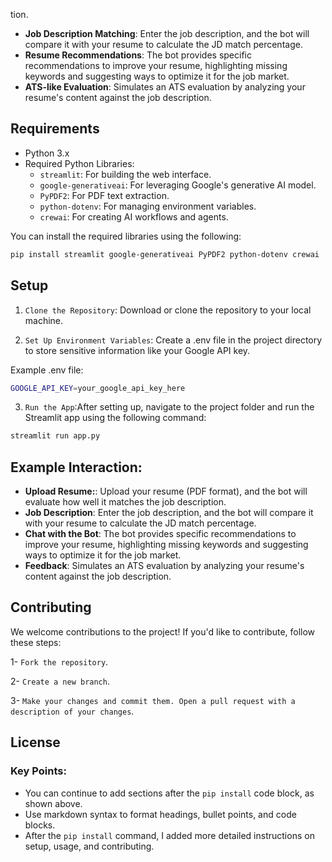 tion.
- **Job Description Matching**: Enter the job description, and the bot will compare it with your resume to calculate the JD match percentage.
- **Resume Recommendations**: The bot provides specific recommendations to improve your resume, highlighting missing keywords and suggesting ways to optimize it for the job market.
- **ATS-like Evaluation**: Simulates an ATS evaluation by analyzing your resume's content against the job description.

## Requirements

- Python 3.x
- Required Python Libraries:
  - `streamlit`: For building the web interface.
  - `google-generativeai`: For leveraging Google's generative AI model.
  - `PyPDF2`: For PDF text extraction.
  - `python-dotenv`: For managing environment variables.
  - `crewai`: For creating AI workflows and agents.

You can install the required libraries using the following:

```bash
pip install streamlit google-generativeai PyPDF2 python-dotenv crewai
```
## Setup
1. `Clone the Repository`: Download or clone the repository to your local machine.

2. `Set Up Environment Variables`: Create a .env file in the project directory to store sensitive information like your Google API key.

Example .env file:
```bash
GOOGLE_API_KEY=your_google_api_key_here

```
3. `Run the App`:After setting up, navigate to the project folder and run the Streamlit app using the following command:
```bash
streamlit run app.py


```
## Example Interaction:

- **Upload Resume:**: Upload your resume (PDF format), and the bot will evaluate how well it matches the job description.
- **Job Description**: Enter the job description, and the bot will compare it with your resume to calculate the JD match percentage.
- **Chat with the Bot**: The bot provides specific recommendations to improve your resume, highlighting missing keywords and suggesting ways to optimize it for the job market.
- **Feedback**: Simulates an ATS evaluation by analyzing your resume's content against the job description.
  
## Contributing

We welcome contributions to the project! If you'd like to contribute, follow these steps:

1- `Fork the repository`.

2- `Create a new branch`.

3- `Make your changes and commit them.
Open a pull request with a description of your changes`.

## License


### Key Points:
- You can continue to add sections after the `pip install` code block, as shown above.
- Use markdown syntax to format headings, bullet points, and code blocks.
- After the `pip install` command, I added more detailed instructions on setup, usage, and contributing.














